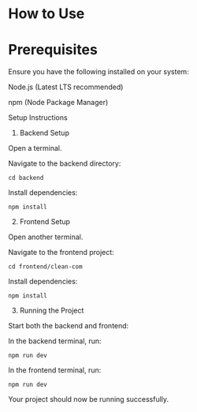 # How to Use

# Prerequisites

Ensure you have the following installed on your system:

Node.js (Latest LTS recommended)

npm (Node Package Manager)

Setup Instructions

1. Backend Setup

Open a terminal.

Navigate to the backend directory:

`cd backend`

Install dependencies:

``npm install``

2. Frontend Setup

Open another terminal.

Navigate to the frontend project:

`cd frontend/clean-com`

Install dependencies:

``npm install``

3. Running the Project

Start both the backend and frontend:

In the backend terminal, run:

`npm run dev`

In the frontend terminal, run:

`npm run dev`

Your project should now be running successfully.
